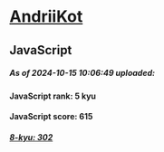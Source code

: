 # [AndriiKot](https://www.codewars.com/users/AndriiKot) 
## JavaScript
##### As of 2024-10-15 10:06:49 uploaded:
#### JavaScript rank: 5 kyu
#### JavaScript score: 615
##### [8-kyu: 302](https://github.com/AndriiKot/JavaScript__CodeWars/tree/main/kyu-8)
